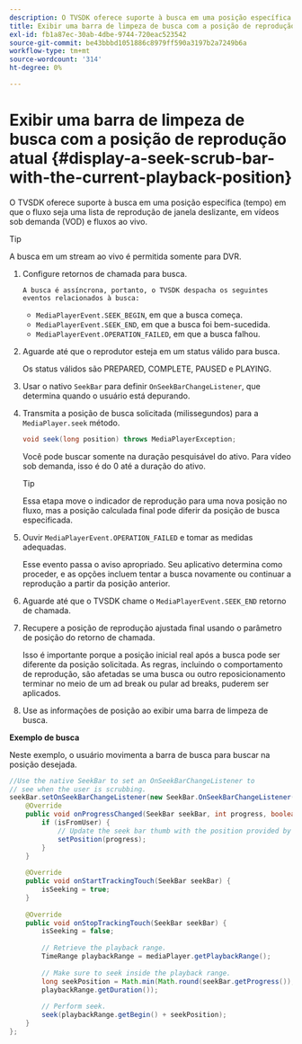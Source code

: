 ```yaml
---
description: O TVSDK oferece suporte à busca em uma posição específica (tempo) em que o fluxo seja uma lista de reprodução de janela deslizante, em vídeos sob demanda (VOD) e fluxos ao vivo.
title: Exibir uma barra de limpeza de busca com a posição de reprodução atual
exl-id: fb1a87ec-30ab-4dbe-9744-720eac523542
source-git-commit: be43bbbd1051886c8979ff590a3197b2a7249b6a
workflow-type: tm+mt
source-wordcount: '314'
ht-degree: 0%

---
```


# Exibir uma barra de limpeza de busca com a posição de reprodução atual {#display-a-seek-scrub-bar-with-the-current-playback-position}

O TVSDK oferece suporte à busca em uma posição específica (tempo) em que o fluxo seja uma lista de reprodução de janela deslizante, em vídeos sob demanda (VOD) e fluxos ao vivo.

>[!TIP]
>
>A busca em um stream ao vivo é permitida somente para DVR.

1. Configure retornos de chamada para busca.

       A busca é assíncrona, portanto, o TVSDK despacha os seguintes eventos relacionados à busca:
   
   * `MediaPlayerEvent.SEEK_BEGIN`, em que a busca começa.
   * `MediaPlayerEvent.SEEK_END`, em que a busca foi bem-sucedida.
   * `MediaPlayerEvent.OPERATION_FAILED`, em que a busca falhou.

1. Aguarde até que o reprodutor esteja em um status válido para busca.

   Os status válidos são PREPARED, COMPLETE, PAUSED e PLAYING.
1. Usar o nativo `SeekBar` para definir `OnSeekBarChangeListener`, que determina quando o usuário está depurando.
1. Transmita a posição de busca solicitada (milissegundos) para a `MediaPlayer.seek` método.

   ```java
   void seek(long position) throws MediaPlayerException;
   ```

   Você pode buscar somente na duração pesquisável do ativo. Para vídeo sob demanda, isso é do 0 até a duração do ativo.

   >[!TIP]
   >
   >Essa etapa move o indicador de reprodução para uma nova posição no fluxo, mas a posição calculada final pode diferir da posição de busca especificada.

1. Ouvir `MediaPlayerEvent.OPERATION_FAILED` e tomar as medidas adequadas.

   Esse evento passa o aviso apropriado. Seu aplicativo determina como proceder, e as opções incluem tentar a busca novamente ou continuar a reprodução a partir da posição anterior.

1. Aguarde até que o TVSDK chame o `MediaPlayerEvent.SEEK_END` retorno de chamada.
1. Recupere a posição de reprodução ajustada final usando o parâmetro de posição do retorno de chamada.

   Isso é importante porque a posição inicial real após a busca pode ser diferente da posição solicitada. As regras, incluindo o comportamento de reprodução, são afetadas se uma busca ou outro reposicionamento terminar no meio de um ad break ou pular ad breaks, puderem ser aplicados.

1. Use as informações de posição ao exibir uma barra de limpeza de busca.

<!--<a id="example_EEB73818260C43C8B5AE12BA68548AB7"></a>-->

**Exemplo de busca**

Neste exemplo, o usuário movimenta a barra de busca para buscar na posição desejada.

```java
//Use the native SeekBar to set an OnSeekBarChangeListener to 
// see when the user is scrubbing. 
seekBar.setOnSeekBarChangeListener(new SeekBar.OnSeekBarChangeListener() { 
    @Override 
    public void onProgressChanged(SeekBar seekBar, int progress, boolean isFromUser) { 
        if (isFromUser) { 
            // Update the seek bar thumb with the position provided by the user. 
            setPosition(progress); 
        } 
    } 
 
    @Override 
    public void onStartTrackingTouch(SeekBar seekBar) { 
        isSeeking = true; 
    } 
 
    @Override 
    public void onStopTrackingTouch(SeekBar seekBar) { 
        isSeeking = false; 
 
        // Retrieve the playback range. 
        TimeRange playbackRange = mediaPlayer.getPlaybackRange(); 
 
        // Make sure to seek inside the playback range. 
        long seekPosition = Math.min(Math.round(seekBar.getProgress()), 
        playbackRange.getDuration()); 
     
        // Perform seek. 
        seek(playbackRange.getBegin() + seekPosition); 
    } 
}; 
```
